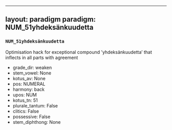 
---
layout: paradigm
paradigm: NUM_51yhdeksänkuudetta
---
### ` NUM_51yhdeksänkuudetta `

Optimisation hack for exceptional compound ’yhdeksänkuudetta’ that inflects in all parts with agreement
* grade_dir: weaken
* stem_vowel: None
* kotus_av: None
* pos: NUMERAL
* harmony: back
* upos: NUM
* kotus_tn: 51
* plurale_tantum: False
* clitics: False
* possessive: False
* stem_diphthong: None
